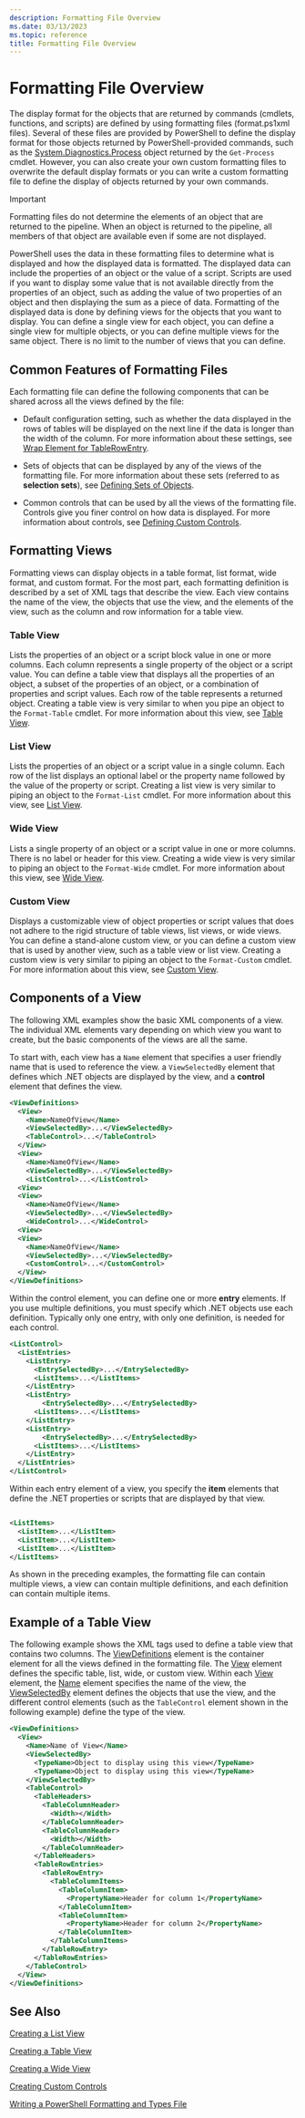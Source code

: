 ```yaml
---
description: Formatting File Overview
ms.date: 03/13/2023
ms.topic: reference
title: Formatting File Overview
---
```

# Formatting File Overview

The display format for the objects that are returned by commands (cmdlets, functions, and scripts)
are defined by using formatting files (format.ps1xml files). Several of these files are provided by
PowerShell to define the display format for those objects returned by PowerShell-provided commands,
such as the [System.Diagnostics.Process][12] object returned by the `Get-Process` cmdlet. However,
you can also create your own custom formatting files to overwrite the default display formats or you
can write a custom formatting file to define the display of objects returned by your own commands.

> [!IMPORTANT]
> Formatting files do not determine the elements of an object that are returned to the pipeline.
> When an object is returned to the pipeline, all members of that object are available even if some
> are not displayed.

PowerShell uses the data in these formatting files to determine what is displayed and how the
displayed data is formatted. The displayed data can include the properties of an object or the value
of a script. Scripts are used if you want to display some value that is not available directly from
the properties of an object, such as adding the value of two properties of an object and then
displaying the sum as a piece of data. Formatting of the displayed data is done by defining views
for the objects that you want to display. You can define a single view for each object, you can
define a single view for multiple objects, or you can define multiple views for the same object.
There is no limit to the number of views that you can define.

## Common Features of Formatting Files

Each formatting file can define the following components that can be shared across all the views
defined by the file:

- Default configuration setting, such as whether the data displayed in the rows of tables will be
  displayed on the next line if the data is longer than the width of the column. For more
  information about these settings, see [Wrap Element for TableRowEntry][10].

- Sets of objects that can be displayed by any of the views of the formatting file. For more
  information about these sets (referred to as **selection sets**), see
  [Defining Sets of Objects][05].

- Common controls that can be used by all the views of the formatting file. Controls give you finer
  control on how data is displayed. For more information about controls, see
  [Defining Custom Controls][04].

## Formatting Views

Formatting views can display objects in a table format, list format, wide format, and custom format.
For the most part, each formatting definition is described by a set of XML tags that describe the
view. Each view contains the name of the view, the objects that use the view, and the elements of
the view, such as the column and row information for a table view.

### Table View

Lists the properties of an object or a script block value in one or more columns. Each column
represents a single property of the object or a script value. You can define a table view that
displays all the properties of an object, a subset of the properties of an object, or a combination
of properties and script values. Each row of the table represents a returned object. Creating a
table view is very similar to when you pipe an object to the `Format-Table` cmdlet. For more
information about this view, see [Table View][02].

### List View

Lists the properties of an object or a script value in a single column. Each row of the list
displays an optional label or the property name followed by the value of the property or script.
Creating a list view is very similar to piping an object to the `Format-List` cmdlet. For more
information about this view, see [List View][01].

### Wide View

Lists a single property of an object or a script value in one or more columns. There is no label or
header for this view. Creating a wide view is very similar to piping an object to the `Format-Wide`
cmdlet. For more information about this view, see [Wide View][03].

### Custom View

Displays a customizable view of object properties or script values that does not adhere to the rigid
structure of table views, list views, or wide views. You can define a stand-alone custom view, or
you can define a custom view that is used by another view, such as a table view or list view.
Creating a custom view is very similar to piping an object to the `Format-Custom` cmdlet. For more
information about this view, see [Custom View][04].

## Components of a View

The following XML examples show the basic XML components of a view. The individual XML elements vary
depending on which view you want to create, but the basic components of the views are all the same.

To start with, each view has a `Name` element that specifies a user friendly name that is used to
reference the view. a `ViewSelectedBy` element that defines which .NET objects are displayed by the
view, and a **control** element that defines the view.

```xml
<ViewDefinitions>
  <View>
    <Name>NameOfView</Name>
    <ViewSelectedBy>...</ViewSelectedBy>
    <TableControl>...</TableControl>
  </View>
  <View>
    <Name>NameOfView</Name>
    <ViewSelectedBy>...</ViewSelectedBy>
    <ListControl>...</ListControl>
  <View>
  <View>
    <Name>NameOfView</Name>
    <ViewSelectedBy>...</ViewSelectedBy>
    <WideControl>...</WideControl>
  <View>
  <View>
    <Name>NameOfView</Name>
    <ViewSelectedBy>...</ViewSelectedBy>
    <CustomControl>...</CustomControl>
  </View>
</ViewDefinitions>

```

Within the control element, you can define one or more **entry** elements. If you use multiple
definitions, you must specify which .NET objects use each definition. Typically only one entry, with
only one definition, is needed for each control.

```xml
<ListControl>
  <ListEntries>
    <ListEntry>
      <EntrySelectedBy>...</EntrySelectedBy>
      <ListItems>...</ListItems>
    </ListEntry>
    <ListEntry>
        <EntrySelectedBy>...</EntrySelectedBy>
      <ListItems>...</ListItems>
    </ListEntry>
    <ListEntry>
        <EntrySelectedBy>...</EntrySelectedBy>
      <ListItems>...</ListItems>
    </ListEntry>
  </ListEntries>
</ListControl>
```

Within each entry element of a view, you specify the **item** elements that define the .NET
properties or scripts that are displayed by that view.

```xml

<ListItems>
  <ListItem>...</ListItem>
  <ListItem>...</ListItem>
  <ListItem>...</ListItem>
</ListItems>

```

As shown in the preceding examples, the formatting file can contain multiple views, a view can
contain multiple definitions, and each definition can contain multiple items.

## Example of a Table View

The following example shows the XML tags used to define a table view that contains two columns. The
[ViewDefinitions][08] element is the container element for all the views defined in the formatting
file. The [View][07] element defines the specific table, list, wide, or custom view. Within each
[View][07] element, the [Name][06] element specifies the name of the view, the [ViewSelectedBy][09]
element defines the objects that use the view, and the different control elements (such as the
`TableControl` element shown in the following example) define the type of the view.

```xml
<ViewDefinitions>
  <View>
    <Name>Name of View</Name>
    <ViewSelectedBy>
      <TypeName>Object to display using this view</TypeName>
      <TypeName>Object to display using this view</TypeName>
    </ViewSelectedBy>
    <TableControl>
      <TableHeaders>
        <TableColumnHeader>
          <Width></Width>
        </TableColumnHeader>
        <TableColumnHeader>
          <Width></Width>
        </TableColumnHeader>
      </TableHeaders>
      <TableRowEntries>
        <TableRowEntry>
          <TableColumnItems>
            <TableColumnItem>
              <PropertyName>Header for column 1</PropertyName>
            </TableColumnItem>
            <TableColumnItem>
              <PropertyName>Header for column 2</PropertyName>
            </TableColumnItem>
          </TableColumnItems>
        </TableRowEntry>
      </TableRowEntries>
    </TableControl>
  </View>
</ViewDefinitions>

```

## See Also

[Creating a List View][01]

[Creating a Table View][02]

[Creating a Wide View][03]

[Creating Custom Controls][04]

[Writing a PowerShell Formatting and Types File][11]

<!-- link references -->
[01]: ./creating-a-list-view.md
[02]: ./creating-a-table-view.md
[03]: ./creating-a-wide-view.md
[04]: ./creating-custom-controls.md
[05]: ./defining-selection-sets.md
[06]: ./name-element-for-view-format.md
[07]: ./view-element-format.md
[08]: ./viewdefinitions-element-format.md
[09]: ./viewselectedby-element-format.md
[10]: ./wrap-element-for-tablerowentry-for-tablecontrol-format.md
[11]: ./writing-a-powershell-formatting-file.md
[12]: xref:System.Diagnostics.Process
